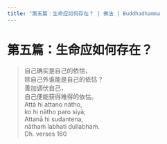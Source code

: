 ```yaml
---
title: "第五篇：生命应如何存在？ | 佛法 | Buddhadhamma
---
```


# 第五篇：生命应如何存在？

> 自己确实是自己的依怙，  
> 除自己外谁能是自己的依怙？  
> 善加调伏自己，  
> 自己便能获得难得的依怙。  
> Attā hi attano nātho,  
> ko hi nātho paro siyā;  
> Attanā hi sudantena,  
> nāthaṁ labhati dullabhaṁ.  
> Dh. verses 160